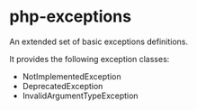 php-exceptions
==============

An extended set of basic exceptions definitions.

It provides the following exception classes:

* NotImplementedException
* DeprecatedException
* InvalidArgumentTypeException